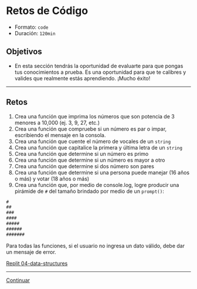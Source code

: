 # Retos de Código
- Formato: `code`
- Duración: `120min`

## Objetivos

- En esta sección tendrás la oportunidad de evaluarte para que pongas tus conocimientos a prueba. Es una oportunidad para que te calibres y valides que realmente estás aprendiendo. ¡Mucho éxito!

***

## Retos

1. Crea una función que imprima los números que son potencia de 3 menores a 10,000 (ej. 3, 9, 27, etc.)
2. Crea una función que compruebe si un número es par o impar, escribiendo el mensaje en la consola.
3. Crea una función que cuente el número de vocales de un `string`
4. Crea una función que capitalice la primera y última letra de un `string`
5. Crea una función que determine si un número es primo
6. Crea una función que determine si un número es mayor a otro
7. Crea una función que determine si dos número son pares
8. Crea una función que determine si una persona puede manejar (16 años o más) y votar (18 años o más)
9. Crea una función que, por medio de console.log, logre producir una pirámide de `#` del tamaño brindado por medio de un `prompt()`:

```js
#
##
###
####
#####
######
#######
```

Para todas las funciones, si el usuario no ingresa un dato válido, debe dar un mensaje de error.

[Replit 04-data-structures](https://repl.it/classroom/invite/HJk9VaQ)

***
[Continuar](08-solutions-code-challenges-control-flow.md)

